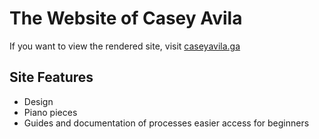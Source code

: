 # The Website of Casey Avila
If you want to view the rendered site, visit [caseyavila.ga](https://caseyavila.ga/)
## Site Features
- Design
- Piano pieces
- Guides and documentation of processes easier access for beginners
